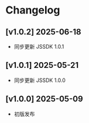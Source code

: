 # Changelog

## [v1.0.2] 2025-06-18

- 同步更新 JSSDK 1.0.1

## [v1.0.1] 2025-05-21

- 同步更新 JSSDK 1.0.0

## [v1.0.0] 2025-05-09

- 初版发布
